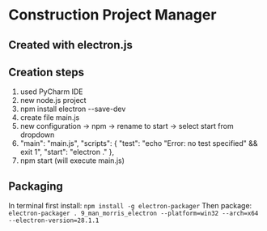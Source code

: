# Construction Project Manager


## Created with electron.js

## Creation steps
1. used PyCharm IDE
2. new node.js project
3. npm install electron --save-dev
4. create file main.js
5. new configuration -> npm -> rename to start -> select start from dropdown
6. "main": "main.js",
   "scripts": {
       "test": "echo \"Error: no test specified\" && exit 1",
       "start": "electron ."
    },
7. npm start (will execute main.js)

## Packaging
In terminal first install: `npm install -g electron-packager`
Then package: `electron-packager . 9_man_morris_electron --platform=win32 --arch=x64 --electron-version=28.1.1`
